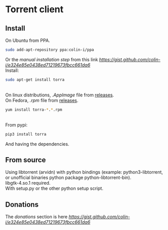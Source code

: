 # Torrent client

## Install
On Ubuntu from PPA.
```sh
sudo add-apt-repository ppa:colin-i/ppa
```
Or the *manual installation step* from this link *https://gist.github.com/colin-i/e324e85e0438ed71219673fbcc661da6* \
Install:
```sh
sudo apt-get install torra
```
\
On linux distributions, <i>.AppImage</i> file from [releases](https://github.com/colin-i/tora/releases).
\
On Fedora, <i>.rpm</i> file from [releases](https://github.com/colin-i/tora/releases).
```sh
yum install torra-*.*.rpm
```
\
From pypi:
```sh
pip3 install torra
```
And having the dependencies.

## From source
Using libtorrent (arvidn) with python bindings (example: python3-libtorrent, or unofficial binaries python package python-libtorrent-bin).\
libgtk-4.so.1 required.\
With setup.py or the other python setup script.

## Donations
The *donations* section is here
*https://gist.github.com/colin-i/e324e85e0438ed71219673fbcc661da6*
